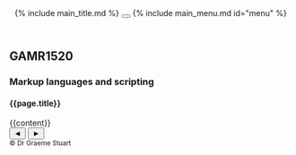 <!DOCTYPE html>
<html lang="en">
<head>
<title>{{ page.title }}</title>
<meta charset="utf-8">
<meta name="viewport" content="width=device-width, initial-scale=1" />
<meta property="og:title" content="{{ page.title }}">
<meta property="og:type" content="website" />
<meta property="og:description" content="GAMR1520 Markup Languages and Scripting" />
<meta name="author" content="Graeme Stuart">

<link rel="apple-touch-icon" sizes="180x180" href="{{ "/assets/favicon/apple-touch-icon.png" | relative_url }}">
<link rel="icon" type="image/png" sizes="32x32" href="{{ "/assets/favicon/favicon-32x32.png" | relative_url }}">
<link rel="icon" type="image/png" sizes="16x16" href="{{ "/assets/favicon/favicon-16x16.png" | relative_url }}">
<link rel="manifest" href="{{ "/assets/favicon/site.webmanifest" | relative_url }}">
<link 
    rel="stylesheet" 
    href="https://cdnjs.cloudflare.com/ajax/libs/highlight.js/11.6.0/styles/atom-one-dark-reasonable.min.css" integrity="sha512-RwXJS3k4Z0IK6TGoL3pgQlA9g2THFhKL7z9TYWdAI8u6xK0AUuMWieJuWgTRayywC9A94ifUj1RzjDa1NIlUIg==" 
    crossorigin="anonymous" 
    referrerpolicy="no-referrer"
/>
<link rel="stylesheet" href="{{ "/assets/css/lecture.css" | relative_url }}" type="text/css">

<script 
    src="https://cdnjs.cloudflare.com/ajax/libs/highlight.js/11.6.0/highlight.min.js" 
    integrity="sha512-gU7kztaQEl7SHJyraPfZLQCNnrKdaQi5ndOyt4L4UPL/FHDd/uB9Je6KDARIqwnNNE27hnqoWLBq+Kpe4iHfeQ==" 
    crossorigin="anonymous" 
    referrerpolicy="no-referrer"
></script>
<script>hljs.highlightAll();</script>
<script src="https://unpkg.com/mermaid/dist/mermaid.min.js"></script>
</head>

<body>
    <header>
        {% include main_title.md %}
        <button id="menuToggler">
            <div></div>
            <div></div>
            <div></div>
        </button>
        {% include main_menu.md id="menu" %}
    </header>
    <main class="{{page.lang}}">
        <section class="slide home">
            <div>
                <h2>GAMR1520</h2>
                <h3>Markup languages and scripting</h3>
                <h4>{{page.title}}</h4>
            </div>
        </section>
        {{content}}
    </main>
    <footer>
        <div class="controls">
            <button id="previousSlide" aria-label="previous slide">◄</button>
            <span id="slideNumber"></span>
            <button id="nextSlide" aria-label="next slide">►</button>
        </div>
        <small>&copy; Dr Graeme Stuart</small>
    </footer>
    <script src="{{ "/assets/js/lecture.js" | relative_url }}"></script>
    <script src="{{ "/assets/js/menu.js" | relative_url }}"></script>
</body>
</html>